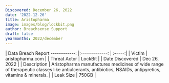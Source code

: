 ```yaml
---
Discovered: December 26, 2022
date: '2022-12-26'
title: Aristopharma
image: images/blog/lockbit.png
author: Breachsense Support
draft: false
yearmonths: 2022/december
---
```



| Data Breach Report
------------:     |:-------------:    | :-----:|
| Victim      | aristopharma.com      | 
| Threat Actor      | LockBit      | 
| Date Discovered      | Dec 26, 2022      | 
| Description      | Aristopharma manufactures medicines of wide range of therapeutic classes like antiulcerants, antibiotics, NSAIDs, antipyretics, vitamins & minerals.      | 
| Leak Size      | 750GB      | 

